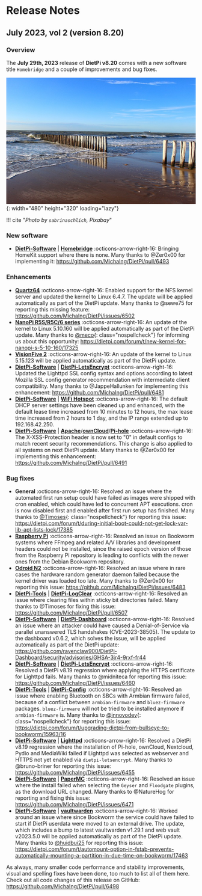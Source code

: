 # Release Notes

## July 2023, vol 2 (version 8.20)

### Overview

The **July 29th, 2023** release of **DietPi v8.20** comes with a new software title `Homebridge` and a couple of improvements and bug fixes.

![Netherlands North Sea](../assets/images/dietpi-release-v8_20.jpg){: width="480" height="320" loading="lazy"}

!!! cite "*Photo by `sabrinaschlich`, Pixabay*"

### New software

- [**DietPi-Software**](../../dietpi_tools/software_installation/#dietpi-software) | [**Homebridge**](../../software/home_automation/#homebridge) :octicons-arrow-right-16: Bringing HomeKit support where there is none. Many thanks to @Zer0x00 for implementing it: <https://github.com/MichaIng/DietPi/pull/6493>

### Enhancements

- [**Quartz64**](../../hardware/#pine64) :octicons-arrow-right-16: Enabled support for the NFS kernel server and updated the kernel to Linux 6.4.7. The update will be applied automatically as part of the DietPi update. Many thanks to @sewe75 for reporting this missing feature: <https://github.com/MichaIng/DietPi/issues/6502>
- [**NanoPi R5S/R5C/6 series**](../../hardware/#nanopi-series-friendlyelec) :octicons-arrow-right-16: An update of the kernel to Linux 5.10.160 will be applied automatically as part of the DietPi update. Many thanks to [@meco](https://dietpi.com/forum/u/meco){: class="nospellcheck"} for informing us about this opportunity: <https://dietpi.com/forum/t/new-kernel-for-nanopi-s-5-10-160/17325>
- [**VisionFive 2**](../../hardware/#starfive) :octicons-arrow-right-16: An update of the kernel to Linux 5.15.123 will be applied automatically as part of the DietPi update.
- [**DietPi-Software**](../../dietpi_tools/software_installation/#dietpi-software) | [**DietPi-LetsEncrypt**](../../software/system_security/#lets-encrypt) :octicons-arrow-right-16: Updated the Lighttpd SSL config syntax and options according to latest Mozilla SSL config generator recommendation with intermediate client compatibility. Many thanks to @JappeHallunken for implementing this enhancement: <https://github.com/MichaIng/DietPi/pull/6481>
- [**DietPi-Software**](../../dietpi_tools/software_installation/#dietpi-software) | [**WiFi Hotspot**](../../software/advanced_networking/#wifi-hotspot) :octicons-arrow-right-16: The default DHCP server settings have been cleaned up and enhanced, with the default lease time increased from 10 minutes to 12 hours, the max lease time increased from 2 hours to 1 day, and the IP range extended up to 192.168.42.250.
- [**DietPi-Software**](../../dietpi_tools/software_installation/#dietpi-software) | [**Apache**](../../software/webserver_stack/#apache)/[**ownCloud**](../../software/cloud/#owncloud)/[**Pi-hole**](../../software/dns_servers/#pi-hole) :octicons-arrow-right-16: The X-XSS-Protection header is now set to "0" in default configs to match recent security recommendations. This change is also applied to all systems on next DietPi update. Many thanks to @Zer0x00 for implementing this enhancement: <https://github.com/MichaIng/DietPi/pull/6491>

### Bug fixes

- **General** :octicons-arrow-right-16: Resolved an issue where the automated first run setup could have failed as images were shipped with cron enabled, which could have led to concurrent APT executions. cron is now disabled first and enabled after first run setup has finished. Many thanks to [@Timoses](https://dietpi.com/forum/u/Timoses){: class="nospellcheck"} for reporting this issue: <https://dietpi.com/forum/t/during-initial-boot-could-not-get-lock-var-lib-apt-lists-lock/17385>
- [**Raspberry Pi**](../../hardware/#raspberry-pi) :octicons-arrow-right-16: Resolved an issue on Bookworm systems where FFmpeg and related A/V libraries and development headers could not be installed, since the raised epoch version of those from the Raspberry Pi repository is leading to conflicts with the newer ones from the Debian Bookworm repository.
- [**Odroid N2**](../../hardware/#odroid) :octicons-arrow-right-16: Resolved an issue where in rare cases the hardware random generator daemon failed because the kernel driver was loaded too late. Many thanks to @Zer0x00 for reporting this issue: <https://github.com/MichaIng/DietPi/issues/6483>
- [**DietPi-Tools**](../../dietpi_tools/) | [**DietPi-LogClear**](../../dietpi_tools/system_maintenance/#dietpi-log-clear) :octicons-arrow-right-16: Resolved an issue where clearing files within sticky bit directories failed. Many thanks to @Timoses for fixing this issue: <https://github.com/MichaIng/DietPi/pull/6507>
- [**DietPi-Software**](../../dietpi_tools/software_installation/#dietpi-software) | [**DietPi-Dashboard**](../../software/system_stats/#dietpi-dashboard) :octicons-arrow-right-16: Resolved an issue where an attacker could have caused a Denial-of-Service via parallel unanswered TLS handshakes (CVE-2023-38505). The update to the dashboard v0.6.2, which solves the issue, will be applied automatically as part of the DietPi update: <https://github.com/ravenclaw900/DietPi-Dashboard/security/advisories/GHSA-3jr4-9rxf-fr44>
- [**DietPi-Software**](../../dietpi_tools/software_installation/#dietpi-software) | [**DietPi-LetsEncrypt**](../../software/system_security/#lets-encrypt) :octicons-arrow-right-16: Resolved a DietPi v8.19 regression where applying the HTTPS certificate for Lighttpd fails. Many thanks to @midniteca for reporting this issue: <https://github.com/MichaIng/DietPi/issues/6460>
- [**DietPi-Tools**](../../dietpi_tools/) | [**DietPi-Config**](../../dietpi_tools/system_configuration/#dietpi-config) :octicons-arrow-right-16: Resolved an issue where enabling Bluetooth on SBCs with Armbian firmware failed, because of a conflict between `armbian-firmware` and `bluez-firmware` packages. `bluez-firmware` will not be tried to be installed anymore if `armbian-firmware` is. Many thanks to [@innovodev](https://dietpi.com/forum/u/innovodev){: class="nospellcheck"} for reporting this issue: <https://dietpi.com/forum/t/upgrading-dietpi-from-bullseye-to-bookworm/15963/16>
- [**DietPi-Software**](../../dietpi_tools/software_installation/#dietpi-software) | [**Lighttpd**](../../software/webserver_stack/#lighttpd) :octicons-arrow-right-16: Resolved a DietPi v8.19 regression where the installation of Pi-hole, ownCloud, Nextcloud, Pydio and MediaWiki failed if Lighttpd was selected as webserver and HTTPS not yet enabled via `dietpi-letsencrypt`. Many thanks to @bruno-briner for reporting this issue: <https://github.com/MichaIng/DietPi/issues/6455>
- [**DietPi-Software**](../../dietpi_tools/software_installation/#dietpi-software) | [**PaperMC**](../../software/gaming/#papermc) :octicons-arrow-right-16: Resolved an issue where the install failed when selecting the `Geyser` and `Floodgate` plugins, as the download URL changed. Many thanks to @NatureHog for reporting and fixing this issue: <https://github.com/MichaIng/DietPi/issues/6471>
- [**DietPi-Software**](../../dietpi_tools/software_installation/#dietpi-software) | [**vaultwarden**](../../software/cloud/#vaultwarden) :octicons-arrow-right-16: Worked around an issue where since Bookworm the service could have failed to start if DietPi userdata were moved to an external drive. The update, which includes a bump to latest vaultwarden v1.29.1 and web vault v2023.5.0 will be applied automatically as part of the DietPi update. Many thanks to [@huidbui25](https://dietpi.com/forum/u/huidbui25) for reporting this issue: <https://dietpi.com/forum/t/automount-option-in-fstab-prevents-automatically-mounting-a-partition-in-due-time-on-bookworm/17463>

As always, many smaller code performance and stability improvements, visual and spelling fixes have been done, too much to list all of them here. Check out all code changes of this release on GitHub: <https://github.com/MichaIng/DietPi/pull/6498>
